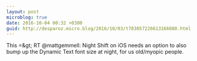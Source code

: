 ```yaml
---
layout: post
microblog: true
date: 2016-10-04 00:32 +0300
guid: http://desparoz.micro.blog/2016/10/03/t783057226613166080.html
---
```

This =&amp;gt; RT @mattgemmell: Night Shift on iOS needs an option to also bump up the Dynamic Text font size at night, for us old/myopic people.
